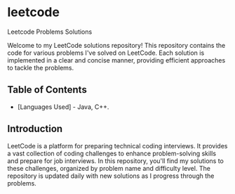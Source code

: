 # leetcode
Leetcode Problems Solutions

Welcome to my LeetCode solutions repository! This repository contains the code for various problems I've solved on LeetCode. Each solution is implemented in a clear and concise manner, providing efficient approaches to tackle the problems.

## Table of Contents

- [Languages Used] - Java, C++.

## Introduction

LeetCode is a platform for preparing technical coding interviews. It provides a vast collection of coding challenges to enhance problem-solving skills and prepare for job interviews. In this repository, you'll find my solutions to these challenges, organized by problem name and difficulty level. The repository is updated daily with new solutions as I progress through the problems.
